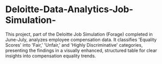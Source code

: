 # Deloitte-Data-Analytics-Job-Simulation-
This project, part of the Deloitte Job Simulation (Forage) completed in June-July, analyzes employee compensation data. It classifies 'Equality Scores' into 'Fair,' 'Unfair,' and 'Highly Discriminative' categories, presenting the findings in a visually enhanced, structured table for clear insights into compensation equality trends.
